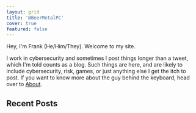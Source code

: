 ```yaml
---
layout: grid
title: '@BeerMetalPC'
cover: true
featured: false
---
```


Hey, I'm Frank (He/Him/They). Welcome to my site. 

I work in cybersecurity and sometimes I post things longer than a tweet, which I'm told counts as a blog. 
 Such things are here, and are likely to include cybersecurity, risk, games, or just anything else I get the itch to post. 
 If you want to know more about the guy behind the keyboard, head over to [About](/about/).  

## Recent Posts
 
 <!--posts-->
